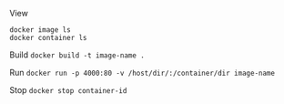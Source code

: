 View

```
docker image ls
docker container ls
```

Build
`docker build -t image-name .`

Run
`docker run -p 4000:80 -v /host/dir/:/container/dir image-name`

Stop
`docker stop container-id`